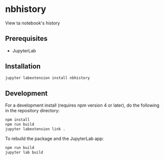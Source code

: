 # nbhistory

View ta notebook's history


## Prerequisites

* JupyterLab

## Installation

```bash
jupyter labextension install nbhistory
```

## Development

For a development install (requires npm version 4 or later), do the following in the repository directory:

```bash
npm install
npm run build
jupyter labextension link .
```

To rebuild the package and the JupyterLab app:

```bash
npm run build
jupyter lab build
```


